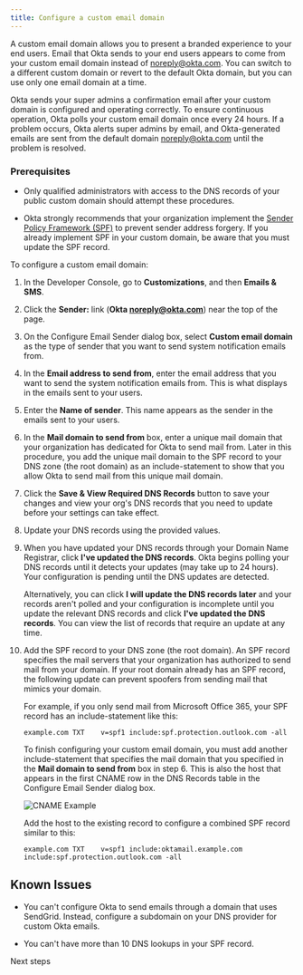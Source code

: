 ```yaml
---
title: Configure a custom email domain
---
```


A custom email domain allows you to present a branded experience to your end users. Email that Okta sends to your end users appears to come from your custom email domain instead of noreply@okta.com. You can switch to a different custom domain or revert to the default Okta domain, but you can use only one email domain at a time.

Okta sends your super admins a confirmation email after your custom domain is configured and operating correctly. To ensure continuous operation, Okta polls your custom email domain once every 24 hours. If a problem occurs, Okta alerts super admins by email, and Okta-generated emails are sent from the default domain noreply@okta.com until the problem is resolved.

### Prerequisites

* Only qualified administrators with access to the DNS records of your public custom domain should attempt these procedures.

* Okta strongly recommends that your organization implement the [Sender Policy Framework (SPF)](https://tools.ietf.org/html/rfc7208) to prevent sender address forgery. If you already implement SPF in your custom domain, be aware that you must update the SPF record.

To configure a custom email domain:

1. In the Developer Console, go to **Customizations**, and then **Emails & SMS**.

2. Click the **Sender:** link (**Okta <noreply@okta.com>**) near the top of the page.

3. On the Configure Email Sender dialog box, select **Custom email domain** as the type of sender that you want to send system notification emails from.

4. In the **Email address to send from**, enter the email address that you want to send the system notification emails from. This is what displays in the emails sent to your users.

5. Enter the **Name of sender**. This name appears as the sender in the emails sent to your users.

6. In the **Mail domain to send from** box, enter a unique mail domain that your organization has dedicated for Okta to send mail from. Later in this procedure, you add the unique mail domain to the SPF record to your DNS zone (the root domain) as an include-statement to show that you allow Okta to send mail from this unique mail domain.

7. Click the **Save & View Required DNS Records** button to save your changes and view your org's DNS records that you need to update before your settings can take effect.

8. Update your DNS records using the provided values.

9. When you have updated your DNS records through your Domain Name Registrar, click **I've updated the DNS records**. Okta begins polling your DNS records until it detects your updates (may take up to 24 hours). Your configuration is pending until the DNS updates are detected.

    Alternatively, you can click **I will update the DNS records later** and your records aren't polled and your configuration is incomplete until you update the relevant DNS records and click **I've updated the DNS records**. You can view the list of records that require an update at any time.

10. Add the SPF record to your DNS zone (the root domain). An SPF record specifies the mail servers that your organization has authorized to send mail from your domain. If your root domain already has an SPF record, the following update can prevent spoofers from sending mail that mimics your domain.

    For example, if you only send mail from Microsoft Office 365, your SPF record has an include-statement like this:

    ```
    example.com TXT    v=spf1 include:spf.protection.outlook.com -all
    ```

    To finish configuring your custom email domain, you must add another include-statement that specifies the mail domain that you specified in the **Mail domain to send from** box in step 6. This is also the host that appears in the first CNAME row in the DNS Records table in the Configure Email Sender dialog box.

    ![CNAME Example](/img/CNAMEExample.png "CNAME table with an arrow pointing at the first CNAME row in the table")

    Add the host to the existing record to configure a combined SPF record similar to this:

    ```
    example.com TXT    v=spf1 include:oktamail.example.com include:spf.protection.outlook.com -all
    ```

## Known Issues

* You can't configure Okta to send emails through a domain that uses SendGrid. Instead, configure a subdomain on your DNS provider for custom Okta emails.

* You can't have more than 10 DNS lookups in your SPF record.

<NextSectionLink>Next steps</NextSectionLink>
